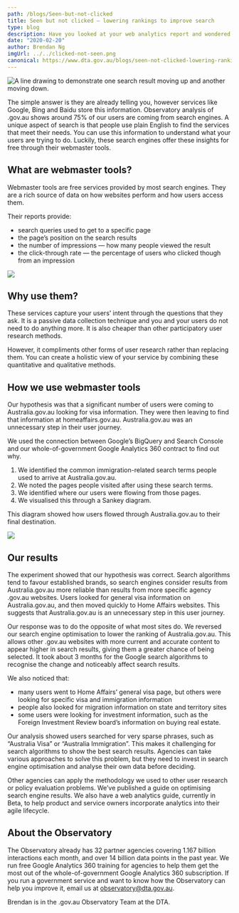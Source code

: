 ```yaml
---
path: /blogs/Seen-but-not-clicked
title: Seen but not clicked – lowering rankings to improve search
type: blog
description: Have you looked at your web analytics report and wondered what your users really want?
date: "2020-02-20"
author: Brendan Ng
imgUrl: ../../clicked-not-seen.png
canonical: https://www.dta.gov.au/blogs/seen-not-clicked-lowering-rankings-improve-search
---
```


<img class="au-responsive-media img-shadow" src="../../clicked-not-seen.png" alt="A line drawing to demonstrate one search result moving up and another moving down.">

The simple answer is they are already telling you, however services like Google, Bing and Baidu store this information. Observatory analysis of .gov.au shows around 75% of our users are coming from search engines. A unique aspect of search is that people use plain English to find the services that meet their needs. You can use this information to understand what your users are trying to do. Luckily, these search engines offer these insights for free through their webmaster tools.

## What are webmaster tools?

Webmaster tools are free services provided by most search engines. They are a rich source of data on how websites perform and how users access them.

Their reports provide:

- search queries used to get to a specific page
- the page’s position on the search results
- the number of impressions — how many people viewed the result
- the click-through rate — the percentage of users who clicked though from an impression

<img class="au-responsive-media img-shadow" src="../../seen-but-not-clicked-1.png">

## Why use them?

These services capture your users’ intent through the questions that they ask. It is a passive data collection technique and you and your users do not need to do anything more. It is also cheaper than other participatory user research methods.

However, it compliments other forms of user research rather than replacing them. You can create a holistic view of your service by combining these quantitative and qualitative methods.

## How we use webmaster tools

Our hypothesis was that a significant number of users were coming to Australia.gov.au looking for visa information. They were then leaving to find that information at homeaffairs.gov.au. Australia.gov.au was an unnecessary step in their user journey.

We used the connection between Google’s BigQuery and Search Console and our whole-of-government Google Analytics 360 contract to find out why.

1. We identified the common immigration-related search terms people used to arrive at Australia.gov.au.
2. We noted the pages people visited after using these search terms.
3. We identified where our users were flowing from those pages.
4. We visualised this through a Sankey diagram.

This diagram showed how users flowed through Australia.gov.au to their final destination.

<img class="au-responsive-media img-shadow" src="../../seen-but-not-clicked-2.png">

## Our results

The experiment showed that our hypothesis was correct. Search algorithms tend to favour established brands, so search engines consider results from Australia.gov.au more reliable than results from more specific agency .gov.au websites. Users looked for general visa information on Australia.gov.au, and then moved quickly to Home Affairs websites. This suggests that Australia.gov.au is an unnecessary step in this user journey.

Our response was to do the opposite of what most sites do. We reversed our search engine optimisation to lower the ranking of Australia.gov.au. This allows other .gov.au websites with more current and accurate content to appear higher in search results, giving them a greater chance of being selected. It took about 3 months for the Google search algorithms to recognise the change and noticeably affect search results.

We also noticed that:

- many users went to Home Affairs’ general visa page, but others were looking for specific visa and immigration information
- people also looked for migration information on state and territory sites
- some users were looking for investment information, such as the Foreign Investment Review board’s information on buying real estate.

Our analysis showed users searched for very sparse phrases, such as “Australia Visa” or “Australia Immigration”. This makes it challenging for search algorithms to show the best search results. Agencies can take various approaches to solve this problem, but they need to invest in search engine optimisation and analyse their own data before deciding.

Other agencies can apply the methodology we used to other user research or policy evaluation problems. We’ve published a guide on optimising search engine results. We also have a web analytics guide, currently in Beta, to help product and service owners incorporate analytics into their agile lifecycle.

## About the Observatory

The Observatory already has 32 partner agencies covering 1.167 billion interactions each month, and over 14 billion data points in the past year. We run free Google Analytics 360 training for agencies to help them get the most out of the whole-of-government Google Analytics 360 subscription. If you run a government service and want to know how the Observatory can help you improve it, email us at observatory@dta.gov.au.

Brendan is in the .gov.au Observatory Team at the DTA.
